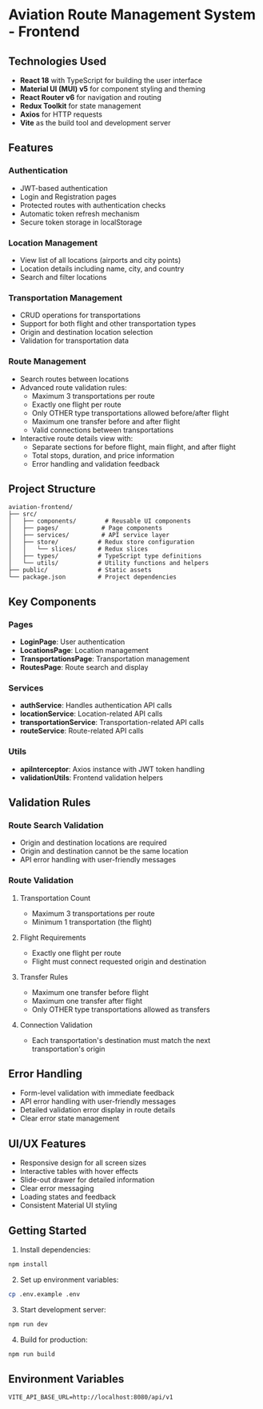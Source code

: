 # Aviation Route Management System - Frontend

## Technologies Used

- **React 18** with TypeScript for building the user interface
- **Material UI (MUI) v5** for component styling and theming
- **React Router v6** for navigation and routing
- **Redux Toolkit** for state management
- **Axios** for HTTP requests
- **Vite** as the build tool and development server

## Features

### Authentication
- JWT-based authentication
- Login and Registration pages
- Protected routes with authentication checks
- Automatic token refresh mechanism
- Secure token storage in localStorage

### Location Management
- View list of all locations (airports and city points)
- Location details including name, city, and country
- Search and filter locations

### Transportation Management
- CRUD operations for transportations
- Support for both flight and other transportation types
- Origin and destination location selection
- Validation for transportation data

### Route Management
- Search routes between locations
- Advanced route validation rules:
  - Maximum 3 transportations per route
  - Exactly one flight per route
  - Only OTHER type transportations allowed before/after flight
  - Maximum one transfer before and after flight
  - Valid connections between transportations
- Interactive route details view with:
  - Separate sections for before flight, main flight, and after flight
  - Total stops, duration, and price information
  - Error handling and validation feedback

## Project Structure

```
aviation-frontend/
├── src/
│   ├── components/        # Reusable UI components
│   ├── pages/            # Page components
│   ├── services/         # API service layer
│   ├── store/           # Redux store configuration
│   │   └── slices/      # Redux slices
│   ├── types/           # TypeScript type definitions
│   └── utils/           # Utility functions and helpers
├── public/              # Static assets
└── package.json         # Project dependencies
```

## Key Components

### Pages
- **LoginPage**: User authentication
- **LocationsPage**: Location management
- **TransportationsPage**: Transportation management
- **RoutesPage**: Route search and display

### Services
- **authService**: Handles authentication API calls
- **locationService**: Location-related API calls
- **transportationService**: Transportation-related API calls
- **routeService**: Route-related API calls

### Utils
- **apiInterceptor**: Axios instance with JWT token handling
- **validationUtils**: Frontend validation helpers

## Validation Rules

### Route Search Validation
- Origin and destination locations are required
- Origin and destination cannot be the same location
- API error handling with user-friendly messages

### Route Validation
1. Transportation Count
   - Maximum 3 transportations per route
   - Minimum 1 transportation (the flight)

2. Flight Requirements
   - Exactly one flight per route
   - Flight must connect requested origin and destination

3. Transfer Rules
   - Maximum one transfer before flight
   - Maximum one transfer after flight
   - Only OTHER type transportations allowed as transfers

4. Connection Validation
   - Each transportation's destination must match the next transportation's origin

## Error Handling

- Form-level validation with immediate feedback
- API error handling with user-friendly messages
- Detailed validation error display in route details
- Clear error state management

## UI/UX Features

- Responsive design for all screen sizes
- Interactive tables with hover effects
- Slide-out drawer for detailed information
- Clear error messaging
- Loading states and feedback
- Consistent Material UI styling

## Getting Started

1. Install dependencies:
```bash
npm install
```

2. Set up environment variables:
```bash
cp .env.example .env
```

3. Start development server:
```bash
npm run dev
```

4. Build for production:
```bash
npm run build
```

## Environment Variables

```env
VITE_API_BASE_URL=http://localhost:8080/api/v1
```


